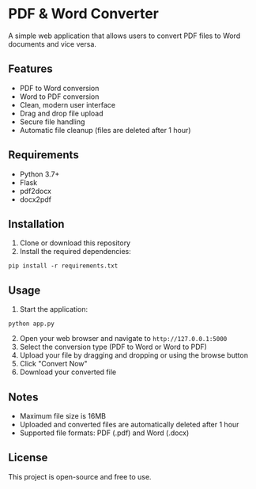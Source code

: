 # PDF & Word Converter

A simple web application that allows users to convert PDF files to Word documents and vice versa.

## Features

- PDF to Word conversion
- Word to PDF conversion
- Clean, modern user interface
- Drag and drop file upload
- Secure file handling
- Automatic file cleanup (files are deleted after 1 hour)

## Requirements

- Python 3.7+
- Flask
- pdf2docx
- docx2pdf

## Installation

1. Clone or download this repository
2. Install the required dependencies:

```
pip install -r requirements.txt
```

## Usage

1. Start the application:

```
python app.py
```

2. Open your web browser and navigate to `http://127.0.0.1:5000`
3. Select the conversion type (PDF to Word or Word to PDF)
4. Upload your file by dragging and dropping or using the browse button
5. Click "Convert Now"
6. Download your converted file

## Notes

- Maximum file size is 16MB
- Uploaded and converted files are automatically deleted after 1 hour
- Supported file formats: PDF (.pdf) and Word (.docx)

## License

This project is open-source and free to use.

